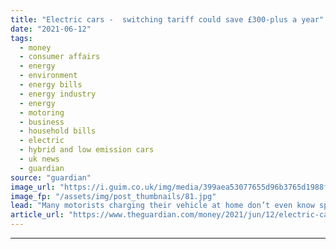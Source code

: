 ```yaml
---
title: "Electric cars -  switching tariff could save £300-plus a year"
date: "2021-06-12"
tags: 
  - money
  - consumer affairs
  - energy
  - environment
  - energy bills
  - energy industry
  - energy
  - motoring
  - business
  - household bills
  - electric
  - hybrid and low emission cars
  - uk news
  - guardian
source: "guardian"
image_url: "https://i.guim.co.uk/img/media/399aea53077655d96b3765d1988f6ae011f65c40/0_458_4447_2669/master/4447.jpg?width=460&quality=85&auto=format&fit=max&s=a3eb6d1810c2180adb15509104d43dfa"
image_fp: "/assets/img/post_thumbnails/81.jpg"
lead: "Many motorists charging their vehicle at home don’t even know special cost-cutting deals existYou’ve taken delivery of a shiny new electric car, and the plug-in charger is being installed next week. You’re almost ready to go – just don’t forget to sw..."
article_url: "https://www.theguardian.com/money/2021/jun/12/electric-cars-switching-specialist-tariff-save-deals"
---
```


---
